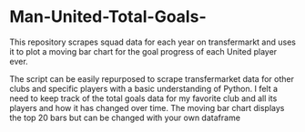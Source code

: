 # Man-United-Total-Goals-
This repository scrapes squad data for each year on transfermarkt and uses it to plot a moving bar chart for the goal progress of each United player ever.

The script can be easily repurposed to scrape transfermarket data for other clubs and specific players with a basic understanding of Python. I felt a need to keep track of the total goals data for my favorite club and all its players and how it has changed over time. The moving bar chart displays the top 20 bars but can be changed with your own dataframe
